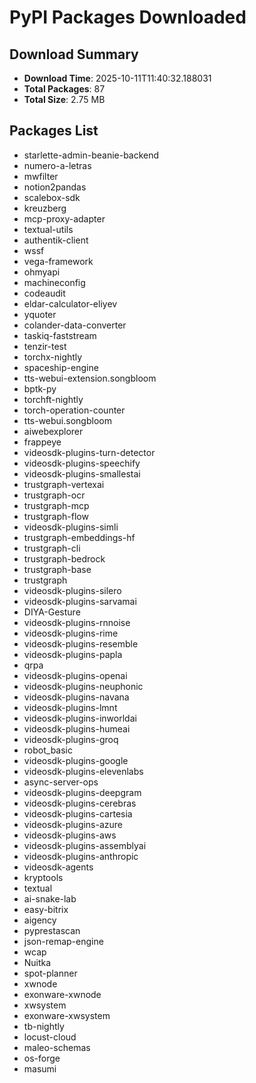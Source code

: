 # PyPI Packages Downloaded

## Download Summary
- **Download Time**: 2025-10-11T11:40:32.188031
- **Total Packages**: 87
- **Total Size**: 2.75 MB

## Packages List
- starlette-admin-beanie-backend
- numero-a-letras
- mwfilter
- notion2pandas
- scalebox-sdk
- kreuzberg
- mcp-proxy-adapter
- textual-utils
- authentik-client
- wssf
- vega-framework
- ohmyapi
- machineconfig
- codeaudit
- eldar-calculator-eliyev
- yquoter
- colander-data-converter
- taskiq-faststream
- tenzir-test
- torchx-nightly
- spaceship-engine
- tts-webui-extension.songbloom
- bptk-py
- torchft-nightly
- torch-operation-counter
- tts-webui.songbloom
- aiwebexplorer
- frappeye
- videosdk-plugins-turn-detector
- videosdk-plugins-speechify
- videosdk-plugins-smallestai
- trustgraph-vertexai
- trustgraph-ocr
- trustgraph-mcp
- trustgraph-flow
- videosdk-plugins-simli
- trustgraph-embeddings-hf
- trustgraph-cli
- trustgraph-bedrock
- trustgraph-base
- trustgraph
- videosdk-plugins-silero
- videosdk-plugins-sarvamai
- DIYA-Gesture
- videosdk-plugins-rnnoise
- videosdk-plugins-rime
- videosdk-plugins-resemble
- videosdk-plugins-papla
- qrpa
- videosdk-plugins-openai
- videosdk-plugins-neuphonic
- videosdk-plugins-navana
- videosdk-plugins-lmnt
- videosdk-plugins-inworldai
- videosdk-plugins-humeai
- videosdk-plugins-groq
- robot_basic
- videosdk-plugins-google
- videosdk-plugins-elevenlabs
- async-server-ops
- videosdk-plugins-deepgram
- videosdk-plugins-cerebras
- videosdk-plugins-cartesia
- videosdk-plugins-azure
- videosdk-plugins-aws
- videosdk-plugins-assemblyai
- videosdk-plugins-anthropic
- videosdk-agents
- kryptools
- textual
- ai-snake-lab
- easy-bitrix
- aigency
- pyprestascan
- json-remap-engine
- wcap
- Nuitka
- spot-planner
- xwnode
- exonware-xwnode
- xwsystem
- exonware-xwsystem
- tb-nightly
- locust-cloud
- maleo-schemas
- os-forge
- masumi
